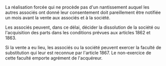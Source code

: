 La réalisation forcée qui ne procède pas d'un nantissement auquel les autres associés ont donné leur consentement doit pareillement être notifiée un mois avant la vente aux associés et à la société.

Les associés peuvent, dans ce délai, décider la dissolution de la société ou l'acquisition des parts dans les conditions prévues aux articles 1862 et 1863.

Si la vente a eu lieu, les associés ou la société peuvent exercer la faculté de substitution qui leur est reconnue par l'article 1867. Le non-exercice de cette faculté emporte agrément de l'acquéreur.
